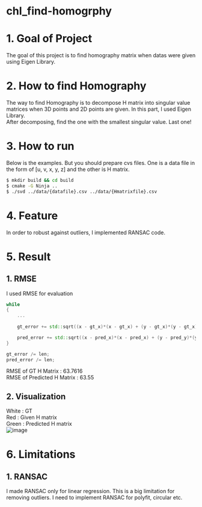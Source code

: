 # chl_find-homogrphy

# 1. Goal of Project
The goal of this project is to find homography matrix when datas were given using Eigen Library.  


# 2. How to find Homography
The way to find Homography is to decompose H matrix into singular value matrices when 3D points and 2D points are given. In this part, I used Eigen Library.  
After decomposing, find the one with the smallest singular value. Last one!  


# 3. How to run  
Below is the examples. But you should prepare cvs files. One is a data file in the form of [u, v, x, y, z] and the other is H matrix.  
```bash
$ mkdir build && cd build
$ cmake -G Ninja ..
$ ./svd ../data/{datafile}.csv ../data/{Hmatrixfile}.csv
```


# 4. Feature
In order to robust against outliers, I implemented RANSAC code.  


# 5. Result
## 1. RMSE
I used RMSE for evaluation  
```C++
while
{
    ...
    
    gt_error += std::sqrt((x - gt_x)*(x - gt_x) + (y - gt_x)*(y - gt_x));

    pred_error += std::sqrt((x - pred_x)*(x - pred_x) + (y - pred_y)*(y - pred_y));
}

gt_error /= len;
pred_error /= len;
```
RMSE of GT H Matrix : 63.7616  
RMSE of Predicted H Matrix : 63.55

## 2. Visualization
White : GT  
Red : Given H matrix  
Green : Predicted H matrix  
![image](https://user-images.githubusercontent.com/58837749/187387673-60e3c692-eaa2-4b8b-975f-7009852d532f.png)


# 6. Limitations
## 1. RANSAC
I made RANSAC only for linear regression. This is a big limitation for removing outliers. I need to implement RANSAC for polyfit, circular etc.
